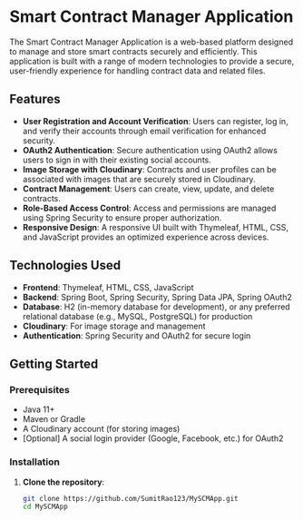 # Smart Contract Manager Application

The Smart Contract Manager Application is a web-based platform designed to manage and store smart contracts securely and efficiently. This application is built with a range of modern technologies to provide a secure, user-friendly experience for handling contract data and related files.

## Features

- **User Registration and Account Verification**: Users can register, log in, and verify their accounts through email verification for enhanced security.
- **OAuth2 Authentication**: Secure authentication using OAuth2 allows users to sign in with their existing social accounts.
- **Image Storage with Cloudinary**: Contracts and user profiles can be associated with images that are securely stored in Cloudinary.
- **Contract Management**: Users can create, view, update, and delete contracts.
- **Role-Based Access Control**: Access and permissions are managed using Spring Security to ensure proper authorization.
- **Responsive Design**: A responsive UI built with Thymeleaf, HTML, CSS, and JavaScript provides an optimized experience across devices.

## Technologies Used

- **Frontend**: Thymeleaf, HTML, CSS, JavaScript
- **Backend**: Spring Boot, Spring Security, Spring Data JPA, Spring OAuth2
- **Database**: H2 (in-memory database for development), or any preferred relational database (e.g., MySQL, PostgreSQL) for production
- **Cloudinary**: For image storage and management
- **Authentication**: Spring Security and OAuth2 for secure login

## Getting Started

### Prerequisites

- Java 11+
- Maven or Gradle
- A Cloudinary account (for storing images)
- [Optional] A social login provider (Google, Facebook, etc.) for OAuth2

### Installation

1. **Clone the repository**:
   ```bash
   git clone https://github.com/SumitRao123/MySCMApp.git
   cd MySCMApp
